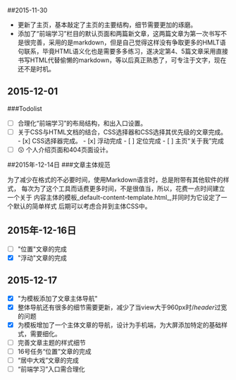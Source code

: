 ##2015-11-30
+ 更新了主页，基本敲定了主页的主要结构，细节需要更加的琢磨。
+ 添加了“前端学习”栏目的默认页面和两篇新文章，这两篇文章为第一次书写不是很完善，采用的是markdown，但是自己觉得这样没有争取更多的HMLT语句联系，毕竟HTML语义化也是需要多多练习，遂决定第4、5篇文章采用直接书写HTML代替偷懒的markdown，等以后真正熟悉了，可专注于文字，现在还不是时机。

## 2015-12-01
###Todolist
- [ ] 合理化“前端学习”的布局结构，和出入口设置。
- [ ] 关于CSS与HTML文档的结合，CSS选择器和CSS选择其优先级的文章完成。
      - [x] CSS选择器完成。
      - [x] 浮动完成
      - [ ] 定位完成
      - [ ] 主页“关于我”完成
- [ ] :kissing: 个人介绍页面和404页面设计。

##2015年-12-14日
###文章主体规范

为了减少在格式的不必要时间，使用Markdown语言时，总是附带有其他软件的样式，
每次为了这个工具而话费更多时间，不是很值当，所以，花费一点时间建立一个关于
内容主体的模板_default-content-template.html_,并同时为它设定了一个默认的简单样式
后期可以考虑合并到主体CSS中。

## 2015年-12-16日
+ [ ] "位置"文章的完成
+ [x] "浮动"文章的完成
## 2015-12-17
+ [x] "为模板添加了文章主体导航"
+ [x] 整体导航还有很多的细节需要更新，减少了当view大于960px时/*header*过宽的问题
+ [x] 为模板增加了一个主体文章的导航，设计为手机端，为大屏添加特定的基础样式，需要细化。
+ [ ] 完善文章主题的样式细节
+ [ ] 16号任务“位置”文章的完成
+ [ ] “居中大戏”文章的完成
+ [ ] “前端学习”入口需合理化
